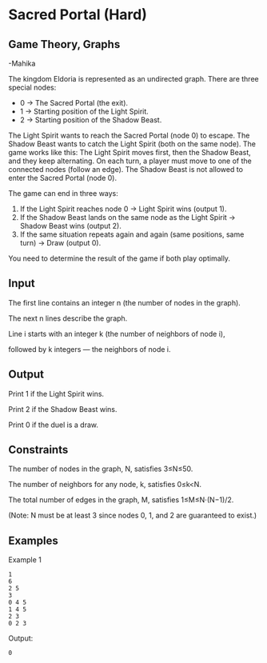 # Sacred Portal (Hard)
## Game Theory, Graphs

-Mahika

The kingdom Eldoria is represented as an undirected graph. There are three special nodes:
- 0 → The Sacred Portal (the exit).
- 1 → Starting position of the Light Spirit.
- 2 → Starting position of the Shadow Beast.

The Light Spirit wants to reach the Sacred Portal (node 0) to escape. The Shadow Beast wants to catch the Light Spirit (both on the same node).
The game works like this:
The Light Spirit moves first, then the Shadow Beast, and they keep alternating.
On each turn, a player must move to one of the connected nodes (follow an edge).
The Shadow Beast is not allowed to enter the Sacred Portal (node 0).

The game can end in three ways:

1. If the Light Spirit reaches node 0 → Light Spirit wins (output 1).
2. If the Shadow Beast lands on the same node as the Light Spirit → Shadow Beast wins (output 2).
3. If the same situation repeats again and again (same positions, same turn) → Draw (output 0).

You need to determine the result of the game if both play optimally.
## Input

The first line contains an integer n (the number of nodes in the graph).

The next n lines describe the graph.

Line i starts with an integer k (the number of neighbors of node i),

followed by k integers — the neighbors of node i.

## Output

Print 1 if the Light Spirit wins.

Print 2 if the Shadow Beast wins.

Print 0 if the duel is a draw.

## Constraints
The number of nodes in the graph, N, satisfies 3≤N≤50.

The number of neighbors for any node, k, satisfies 0≤k<N.

The total number of edges in the graph, M, satisfies 1≤M≤N⋅(N−1)/2.

(Note: N must be at least 3 since nodes 0, 1, and 2 are guaranteed to exist.)

## Examples
Example 1

```Input:
1
6
2 5
3
0 4 5 
1 4 5 
2 3 
0 2 3

```

Output:
```
0   
```

